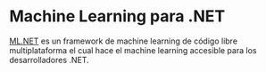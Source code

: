 # Machine Learning para .NET

[ML.NET](https://www.microsoft.com/net/learn/apps/machine-learning-and-ai/ml-dotnet) es un framework de machine learning de código libre multiplataforma el cual hace el machine learning accesible para los desarrolladores .NET.
